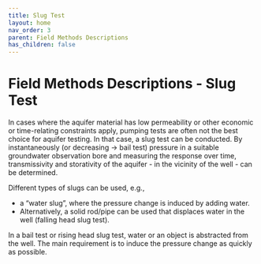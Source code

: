 ```yaml
---
title: Slug Test
layout: home
nav_order: 3
parent: Field Methods Descriptions
has_children: false
---
```


<script
  src="https://cdn.mathjax.org/mathjax/latest/MathJax.js?config=TeX-AMS-MML_HTMLorMML"
  type="text/javascript">
</script>

# Field Methods Descriptions - **Slug Test**

In cases where the aquifer material has low permeability or other economic or time-relating constraints apply, pumping tests are often not the best choice for aquifer testing. In that case, a slug test can be conducted. By instantaneously (or decreasing -> bail test) pressure in a suitable groundwater observation bore and measuring the response over time, transmissivity and storativity of the aquifer - in the vicinity of the well - can be determined.

Different types of slugs can be used, e.g.,
* a “water slug”, where the pressure change is induced by adding water.
* Alternatively, a solid rod/pipe can be used that displaces water in the well (falling head slug test).

In a bail test or rising head slug test, water or an object is abstracted from the well. The main requirement is to induce the pressure change as quickly as possible.
